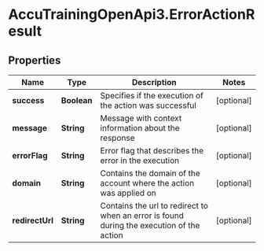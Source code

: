 # AccuTrainingOpenApi3.ErrorActionResult

## Properties

Name | Type | Description | Notes
------------ | ------------- | ------------- | -------------
**success** | **Boolean** | Specifies if the execution of the action was successful | [optional] 
**message** | **String** | Message with context information about the response | [optional] 
**errorFlag** | **String** | Error flag that describes the error in the execution | [optional] 
**domain** | **String** | Contains the domain of the account where the action was applied on | [optional] 
**redirectUrl** | **String** | Contains the url to redirect to when an error is found during the execution of the action | [optional] 


